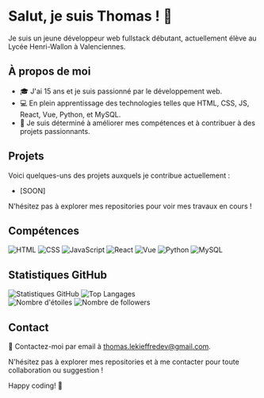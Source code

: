 # Salut, je suis Thomas ! 👋

Je suis un jeune développeur web fullstack débutant, actuellement élève au Lycée Henri-Wallon à Valenciennes.

## À propos de moi

- 🎓 J'ai 15 ans et je suis passionné par le développement web.
- 💻 En plein apprentissage des technologies telles que HTML, CSS, JS, React, Vue, Python, et MySQL.
- 🚀 Je suis déterminé à améliorer mes compétences et à contribuer à des projets passionnants.

## Projets

Voici quelques-uns des projets auxquels je contribue actuellement :

- [SOON]

N'hésitez pas à explorer mes repositories pour voir mes travaux en cours !

## Compétences

![HTML](https://img.shields.io/badge/HTML-Advanced-orange)
![CSS](https://img.shields.io/badge/CSS-Advanced-blue)
![JavaScript](https://img.shields.io/badge/JavaScript-Intermediate-yellow)
![React](https://img.shields.io/badge/React-Beginner-green)
![Vue](https://img.shields.io/badge/Vue-Beginner-brightgreen)
![Python](https://img.shields.io/badge/Python-Intermediate-blueviolet)
![MySQL](https://img.shields.io/badge/MySQL-Beginner-lightgrey)

## Statistiques GitHub

![Statistiques GitHub](https://github-readme-stats.vercel.app/api?username=ShoguntotoDev&show_icons=true&theme=radical)
![Top Langages](https://github-readme-stats.vercel.app/api/top-langs/?username=ShoguntotoDev&layout=compact)
<br>
![Nombre d'étoiles](https://img.shields.io/github/stars/ShoguntotoDev?style=social)
![Nombre de followers](https://img.shields.io/github/followers/ShoguntotoDev?style=social)


## Contact

📧 Contactez-moi par email à [thomas.lekieffredev@gmail.com](mailto:thomas.lekieffredev@gmail.com).

N'hésitez pas à explorer mes repositories et à me contacter pour toute collaboration ou suggestion !

Happy coding! 🚀
